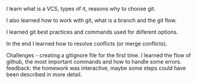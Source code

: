 I learn what is a VCS, types of it, reasons why to choose git.

I also learned how to work with git, what is a branch and the git flow.

I learned git best practices and commands used for diiferent options.

In the end I learned how to resolve conflicts (or merge conflicts).

Challenges - creating a gitignore file for the first time.
I learned the flow of github, the most important commands and how to handle some errors.
feedback: the homework was interactive, maybe some steps could have been described in more detail.